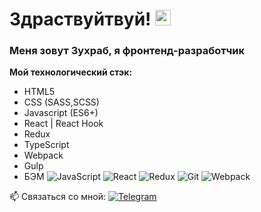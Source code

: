 # Здраствуйтвуй! <img src="https://static.tildacdn.com/tild3563-6638-4837-a464-393066313435/waving_hand_sign_102.gif" width="25px" >

### Меня зовут Зухраб, я фронтенд-разработчик

**Мой технологический стэк:**
* HTML5
* CSS (SASS,SCSS)
* Javascript (ES6+)
* React | React Hook
* Redux
* TypeScript
* Webpack
* Gulp
* БЭМ
![JavaScript](https://img.shields.io/badge/-JavaScript-090909?style=for-the-badge&logo=JavaScript&logoColor=E9D54D)
![React](https://img.shields.io/badge/-REACT-090909?style=for-the-badge&logo=React&logoColor=blue)
![Redux](https://img.shields.io/badge/-REDUX-090909?style=for-the-badge&logo=Redux&logoColor=7c1996)
![Git](https://img.shields.io/badge/-Git-090909?style=for-the-badge&logo=Git&logoColor)
![Webpack](https://img.shields.io/badge/Webpack-black?logo=Webpack&logoColor=blue&style=for-the-badge)

📫 Связаться со мной:
[![Telegram](https://img.shields.io/badge/-Telegram-090909?style=for-the-badge&logo=telegram&logoColor=27A0D9)](https://t.me/wqq_dawa)

<!--
**zuhrab98/zuhrab98** is a ✨ _special_ ✨ repository because its `README.md` (this file) appears on your GitHub profile.

Here are some ideas to get you started:

- 🔭 I’m currently working on ...
- 🌱 I’m currently learning ...
- 👯 I’m looking to collaborate on ...
- 🤔 I’m looking for help with ...
- 💬 Ask me about ...
- 📫 How to reach me: ...
- 😄 Pronouns: ...
- ⚡ Fun fact: ...
-->
